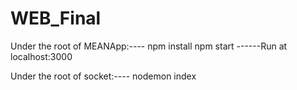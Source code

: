 # WEB_Final
Under the root of MEANApp:----
npm install
npm start
------Run at localhost:3000

Under the root of socket:----
	nodemon index
